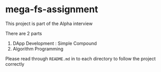 # mega-fs-assignment

This project is part of the Alpha interview

There are 2 parts
1. DApp Development : Simple Compound
2. Algorithm Programming

Please read through `README.md` in to each directory to follow the project correctly
